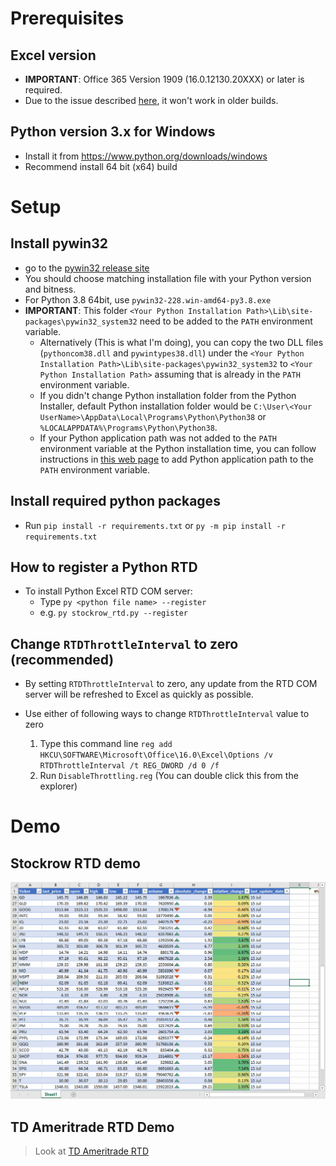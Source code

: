 # Prerequisites

## Excel version

* __IMPORTANT__: Office 365 Version 1909 (16.0.12130.20XXX) or later is required.
* Due to the issue described [here](https://mail.python.org/pipermail/python-win32/2012-April/012207.html), it won't work in older builds.

## Python version 3.x for Windows

* Install it from https://www.python.org/downloads/windows
* Recommend install 64 bit (x64) build

# Setup

## Install pywin32

* go to the [pywin32 release site](https://github.com/mhammond/pywin32/releases)
* You should choose matching installation file with your Python version and bitness.
* For Python 3.8 64bit, use `pywin32-228.win-amd64-py3.8.exe`
* __IMPORTANT__: This folder  `<Your Python Installation Path>\Lib\site-packages\pywin32_system32` need to be added to the `PATH` environment variable.
    * Alternatively (This is what I'm doing), you can copy the two DLL files (`pythoncom38.dll` and `pywintypes38.dll`) under the `<Your Python Installation Path>\Lib\site-packages\pywin32_system32` to `<Your Python Installation Path>` assuming that is already in the `PATH` environment variable.
    * If you didn't change Python installation folder from the Python Installer, default Python installation folder would be `C:\User\<Your UserName>\AppData\Local\Programs\Python\Python38` or `%LOCALAPPDATA%\Programs\Python\Python38`.
    * If your Python application path was not added to the `PATH` environment variable at the Python installation time, you can follow instructions in [this web page](https://datatofish.com/add-python-to-windows-path/) to add Python application path to the `PATH` environment variable.

## Install required python packages

* Run `pip install -r requirements.txt` or `py -m pip install -r requirements.txt`

## How to register a Python RTD

* To install Python Excel RTD COM server:
    * Type `py <python file name> --register`
    * e.g. `py stockrow_rtd.py --register`

## Change `RTDThrottleInterval` to zero (recommended)

* By setting `RTDThrottleInterval` to zero, any update from the RTD COM server will be refreshed to Excel as quickly as possible.

* Use either of following ways to change `RTDThrottleInterval` value to zero
  1. Type this command line `reg add HKCU\SOFTWARE\Microsoft\Office\16.0\Excel\Options /v RTDThrottleInterval /t REG_DWORD /d 0 /f`
  2. Run `DisableThrottling.reg` (You can double click this from the explorer)

# Demo

## Stockrow RTD demo

![](demo/stockrow_rtd_demo1.gif)

## TD Ameritrade RTD Demo

> Look at [TD Ameritrade RTD](https://github.com/chaelim/ExcelRTD/blob/master/python/TDAmeritrade_RTD.md)
